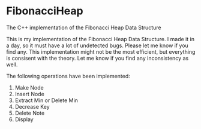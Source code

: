 # FibonacciHeap
 The C++ implementation of the Fibonacci Heap Data Structure

This is my implementation of the Fibonacci Heap Data Structure.
I made it in a day, so it must have a lot of undetected bugs. Please let me know if you find any.
This implementation might not be the most efficient, but everything is consisent with the theory.
Let me know if you find any inconsistency as well.

The following operations have been implemented:
1) Make Node
2) Insert Node
3) Extract Min or Delete Min
4) Decrease Key
5) Delete Note
6) Display